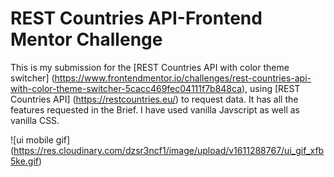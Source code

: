 # REST Countries API-Frontend Mentor Challenge

This is my submission for the [REST Countries API with color theme switcher] (https://www.frontendmentor.io/challenges/rest-countries-api-with-color-theme-switcher-5cacc469fec04111f7b848ca), using [REST Countries API] (https://restcountries.eu/) to request data.
It has all the features requested in the Brief. I have used vanilla Javscript as well as vanilla CSS.

![ui mobile gif] (https://res.cloudinary.com/dzsr3ncf1/image/upload/v1611288767/ui_gif_xfb5ke.gif)